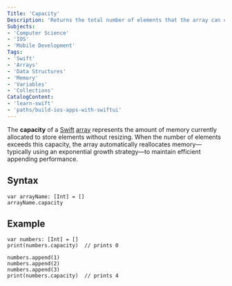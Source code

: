 ```yaml
---
Title: 'Capacity'
Description: 'Returns the total number of elements that the array can contain without allocating new storage.'
Subjects:
- 'Computer Science'
- 'IOS'
- 'Mobile Development'
Tags:
- 'Swift'
- 'Arrays'
- 'Data Structures'
- 'Memory'
- 'Variables'
- 'Collections'
CatalogContent:
- 'learn-swift'
- 'paths/build-ios-apps-with-swiftui'
---
```


The ****capacity**** of a [Swift](https://www.codecademy.com/resources/docs/swift) [array](https://www.codecademy.com/resources/docs/swift/arrays) represents the amount of memory currently allocated to store elements without resizing. When the number of elements exceeds this capacity, the array automatically reallocates memory—typically using an exponential growth strategy—to maintain efficient appending performance.

## Syntax

    var arrayName: [Int] = []
    arrayName.capacity

## Example

    var numbers: [Int] = []
    print(numbers.capacity)  // prints 0
    
    numbers.append(1)
    numbers.append(2)
    numbers.append(3)
    print(numbers.capacity)  // prints 4
